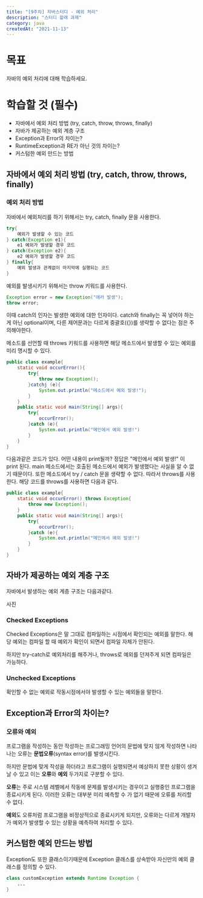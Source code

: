 ```yaml
---
title: "[9주차] 자바스터디 - 예외 처리"
description: "스터디 할래 과제"
category: java
createdAt: "2021-11-13"
---
```


# 목표

자바의 예외 처리에 대해 학습하세요.

# 학습할 것 (필수)

- 자바에서 예외 처리 방법 (try, catch, throw, throws, finally)
- 자바가 제공하는 예외 계층 구조
- Exception과 Error의 차이는?
- RuntimeException과 RE가 아닌 것의 차이는?
- 커스텀한 예외 만드는 방법

## 자바에서 예외 처리 방법 (try, catch, throw, throws, finally)

### 예외 처리 방법

자바에서 예외처리를 하기 위해서는 try, catch, finally 문을 사용한다.

```java
try{
    예외가 발생할 수 있는 코드
} catch(Exception e1){
    e1 예외가 발생할 경우 코드
} catch(Exception e2){
    e2 예외가 발생할 경우 코드
} finally{
    예외 발생과 관계없이 마지막에 실행되는 코드
}
```

예외를 발생시키기 위해서는 throw 키워드를 사용한다.

```java
Exception error = new Exception("에러 발생");
throw error;
```

이때 catch의 인자는 발생한 예외에 대한 인자이다. catch와 finally는 꼭 넣어야 하는게 아닌 optional이며, 다른 제어문과는 다르게 중괄호({})를 생략할 수 없다는 점은 주의해야한다.

메소드를 선언할 때 throws 키워드를 사용하면 해당 메소드에서 발생할 수 있는 예외를 미리 명시할 수 있다.

```java
public class example{
    static void occurError(){
        try{
            throw new Exception();
        }catchj (e){
            System.out.println("메소드에서 예외 발생!");
        }
    }
    public static void main(String[] args){
        try{
            occurError();
        }catch (e){
            System.out.println("메인에서 예외 발생!")
        }
    }
}
```

다음과같은 코드가 있다. 어떤 내용이 print될까? 정답은 "메인에서 예외 발생!" 이 print 된다. main 메소드에서는 호출된 메소드에서 예외가 발생했다는 사실을 알 수 없기 때문이다. 또한 메소드에서 try / catch 문을 생략할 수 없다. 따라서 throws를 사용한다. 해당 코드를 throws를 사용하면 다음과 같다.

```java
public class example{
    static void occurError() throws Exception{
        throw new Exception();
    }
    public static void main(String[] args){
        try{
            occurError();
        }catch (e){
            System.out.println("메인에서 예외 발생!")
        }
    }
}
```

## 자바가 제공하는 예외 계층 구조

자바에서 발생하는 예외 계층 구조는 다음과같다.

사진

### Checked Exceptions

Checked Exceptions은 말 그대로 컴파일하는 시점에서 확인되는 예외를 말한다. 해당 예외는 컴파일 할 때 예외가 확인이 되면서 컴파일 자체가 안된다.

하지만 try-catch로 예외처리를 해주거나, throws로 예외를 던져주게 되면 컴파일은 가능하다.

### Unchecked Exceptions

확인할 수 없는 예외로 작동시점에서야 발생할 수 있는 예외들을 말한다.

## Exception과 Error의 차이는?

### 오류와 예외

프로그램을 작성하는 동안 작성하는 프로그래밍 언어의 문법에 맞지 않게 작성하면 나타나는 오류는 **문법오류**(syntax error)를 발생시킨다.

하지만 문법에 맞게 작성을 하더라고 프로그램이 실행되면서 예상하지 못한 상황이 생겨 날 수 있고 이는 **오류**와 **예외** 두가지로 구분할 수 있다.

**오류**는 주로 시스템 레벨에서 작동에 문제를 발생시키는 경우이고 실행중인 프로그램을 종료시키게 된다. 이러한 오류는 대부분 미리 예측할 수 가 없기 때문에 오류를 처리할 수 없다.

**예외**도 오류처럼 프로그램을 비정상적으로 종료시키게 되지만, 오류와는 다르게 개발자가 예외가 발생할 수 있는 상황을 예측하여 처리할 수 있다.

## 커스텀한 예외 만드는 방법

Exception도 또한 클래스이기때문에 Exception 클래스를 상속받아 자신만의 예외 클래스를 정의할 수 있다.

```java
class customException extends Runtime Exception {
    ...
}
```
